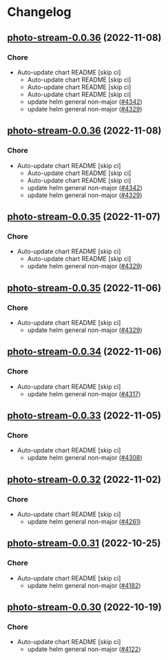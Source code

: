 # Changelog



## [photo-stream-0.0.36](https://github.com/truecharts/charts/compare/photo-stream-0.0.34...photo-stream-0.0.36) (2022-11-08)

### Chore

- Auto-update chart README [skip ci]
  - Auto-update chart README [skip ci]
  - Auto-update chart README [skip ci]
  - Auto-update chart README [skip ci]
  - update helm general non-major ([#4342](https://github.com/truecharts/charts/issues/4342))
  - update helm general non-major ([#4329](https://github.com/truecharts/charts/issues/4329))




## [photo-stream-0.0.36](https://github.com/truecharts/charts/compare/photo-stream-0.0.34...photo-stream-0.0.36) (2022-11-08)

### Chore

- Auto-update chart README [skip ci]
  - Auto-update chart README [skip ci]
  - Auto-update chart README [skip ci]
  - update helm general non-major ([#4342](https://github.com/truecharts/charts/issues/4342))
  - update helm general non-major ([#4329](https://github.com/truecharts/charts/issues/4329))




## [photo-stream-0.0.35](https://github.com/truecharts/charts/compare/photo-stream-0.0.34...photo-stream-0.0.35) (2022-11-07)

### Chore

- Auto-update chart README [skip ci]
  - Auto-update chart README [skip ci]
  - update helm general non-major ([#4329](https://github.com/truecharts/charts/issues/4329))




## [photo-stream-0.0.35](https://github.com/truecharts/charts/compare/photo-stream-0.0.34...photo-stream-0.0.35) (2022-11-06)

### Chore

- Auto-update chart README [skip ci]
  - update helm general non-major ([#4329](https://github.com/truecharts/charts/issues/4329))




## [photo-stream-0.0.34](https://github.com/truecharts/charts/compare/photo-stream-0.0.33...photo-stream-0.0.34) (2022-11-06)

### Chore

- Auto-update chart README [skip ci]
  - update helm general non-major ([#4317](https://github.com/truecharts/charts/issues/4317))




## [photo-stream-0.0.33](https://github.com/truecharts/charts/compare/photo-stream-0.0.32...photo-stream-0.0.33) (2022-11-05)

### Chore

- Auto-update chart README [skip ci]
  - update helm general non-major ([#4308](https://github.com/truecharts/charts/issues/4308))




## [photo-stream-0.0.32](https://github.com/truecharts/charts/compare/photo-stream-0.0.31...photo-stream-0.0.32) (2022-11-02)

### Chore

- Auto-update chart README [skip ci]
  - update helm general non-major ([#4261](https://github.com/truecharts/charts/issues/4261))




## [photo-stream-0.0.31](https://github.com/truecharts/charts/compare/photo-stream-0.0.30...photo-stream-0.0.31) (2022-10-25)

### Chore

- Auto-update chart README [skip ci]
  - update helm general non-major ([#4182](https://github.com/truecharts/charts/issues/4182))




## [photo-stream-0.0.30](https://github.com/truecharts/charts/compare/photo-stream-0.0.29...photo-stream-0.0.30) (2022-10-19)

### Chore

- Auto-update chart README [skip ci]
  - update helm general non-major ([#4122](https://github.com/truecharts/charts/issues/4122))

